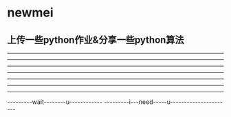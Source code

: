 # newmei
上传一些python作业&分享一些python算法
---------------------------------------------
---------------------------------------------
---------------------------------------------
---------------------------------------------
---------------------------------------------
---------------------------------------------
---------------------------------------------
---------------------------------------------
   
---------wait--------u------------
---------i---need-----u----------------------

